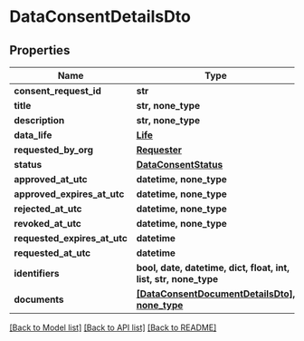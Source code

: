 # DataConsentDetailsDto


## Properties
Name | Type | Description | Notes
------------ | ------------- | ------------- | -------------
**consent_request_id** | **str** |  | 
**title** | **str, none_type** |  | [optional] 
**description** | **str, none_type** |  | [optional] 
**data_life** | [**Life**](Life.md) |  | [optional] 
**requested_by_org** | [**Requester**](Requester.md) |  | [optional] 
**status** | [**DataConsentStatus**](DataConsentStatus.md) |  | [optional] 
**approved_at_utc** | **datetime, none_type** |  | [optional] 
**approved_expires_at_utc** | **datetime, none_type** |  | [optional] 
**rejected_at_utc** | **datetime, none_type** |  | [optional] 
**revoked_at_utc** | **datetime, none_type** |  | [optional] 
**requested_expires_at_utc** | **datetime** |  | [optional] 
**requested_at_utc** | **datetime** |  | [optional] 
**identifiers** | **bool, date, datetime, dict, float, int, list, str, none_type** |  | [optional] 
**documents** | [**[DataConsentDocumentDetailsDto], none_type**](DataConsentDocumentDetailsDto.md) |  | [optional] 

[[Back to Model list]](../README.md#documentation-for-models) [[Back to API list]](../README.md#documentation-for-api-endpoints) [[Back to README]](../README.md)


